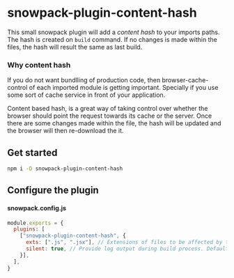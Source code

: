 # snowpack-plugin-content-hash
This small snowpack plugin will add a *content hash* to your imports paths. The hash is created on `build` command. If no changes is made within the files, the hash will result the same as last build.

### Why content hash
If you do not want bundlling of production code, then browser-cache-control of each imported module is getting important. Specially if you use some sort of cache service in front of your application.
 
Content based hash, is a great way of taking control over whether the browser should point the request towards its cache or the server. Once there are some changes made within the file, the hash will be updated and the browser will then re-download the it.

## Get started
```bash
npm i -D snowpack-plugin-content-hash
```

## Configure the plugin

#### snowpack.config.js
```js
module.exports = {
  plugins: [
    ["snowpack-plugin-content-hash", {
      exts: [".js", ".jsx"], // Extensions of files to be affected by this plugin. Note: only .js or .jsx are valid extensions.
      silent: true, // Provide log output during build process. Default: true.
    }],
  ],
}
```
